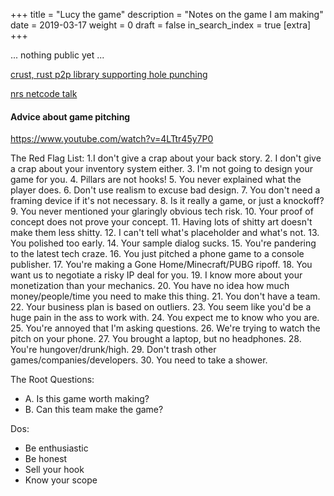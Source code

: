 +++
title = "Lucy the game"
description = "Notes on the game I am making"
date = 2019-03-17
weight = 0
draft = false
in_search_index = true
[extra]
+++

... nothing public yet ...

[crust, rust p2p library supporting hole punching](https://github.com/maidsafe/crust)

[nrs netcode talk](https://www.youtube.com/watch?v=7jb0FOcImdg)


#### Advice about game pitching

https://www.youtube.com/watch?v=4LTtr45y7P0

The Red Flag List:
1.I don't give a crap about your back story.
2. I don't give a crap about your inventory system either.
3. I'm not going to design your game for you.
4. Pillars are not hooks!
5. You never explained what the player does.
6. Don't use realism to excuse bad design.
7. You don't need a framing device if it's not necessary.
8. Is it really a game, or just a knockoff? 
9. You never mentioned your glaringly obvious tech risk.
10. Your proof of concept does not prove your concept.
11. Having lots of shitty art doesn't make them less shitty.
12. I can't tell what's placeholder and what's not.
13. You polished too early.
14. Your sample dialog sucks.
15. You're pandering to the latest tech craze.
16. You just pitched a phone game to a console publisher.
17. You're making a Gone Home/Minecraft/PUBG ripoff.
18. You want us to negotiate a risky IP deal for you.
19. I know more about your monetization than your mechanics.
20. You have no idea how much money/people/time you need to make this thing.
21. You don't have a team.
22. Your business plan is based on outliers.
23. You seem like you'd be a huge pain in the ass to work with.
24. You expect me to know who you are.
25. You're annoyed that I'm asking questions.
26. We're trying to watch the pitch on your phone.
27. You brought a laptop, but no headphones.
28. You're hungover/drunk/high.
29. Don't trash other games/companies/developers.
30. You need to take a shower.

The Root Questions:
- A. Is this game worth making?
- B. Can this team make the game?

Dos:
- Be enthusiastic
- Be honest
- Sell your hook
- Know your scope

